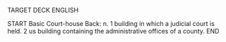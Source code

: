 TARGET DECK
ENGLISH

START
Basic
Court-house
Back: n. 1 building in which a judicial court is held. 2 us building containing the administrative offices of a county.
END
